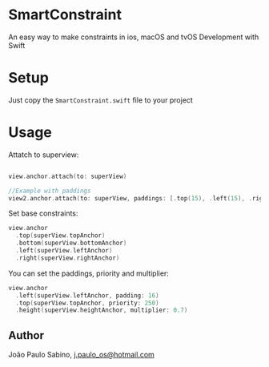 # SmartConstraint

An easy way to make constraints in ios, macOS and tvOS Development with Swift

# Setup

Just copy the `SmartConstraint.swift` file to your project

# Usage

Attatch to superview:
```swift

view.anchor.attach(to: superView)

//Example with paddings
view2.anchor.attach(to: superView, paddings: [.top(15), .left(15), .right(15), .bottom(15)])

```
Set base constraints:


```swift
view.anchor
  .top(superView.topAnchor)
  .bottom(superView.bottomAnchor)
  .left(superView.leftAnchor)
  .right(superView.rightAnchor)
```
You can set the paddings, priority and multiplier:

```swift
view.anchor
  .left(superView.leftAnchor, padding: 16)
  .top(superView.topAnchor, priority: 250)
  .height(superView.heightAnchor, multiplier: 0.7)
```

## Author

João Paulo Sabino, j.paulo_os@hotmail.com
